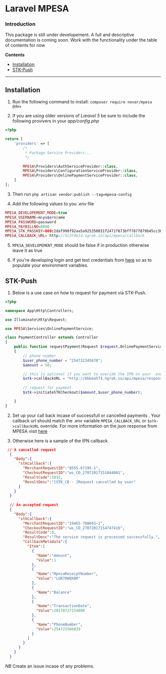 # Laravel MPESA

### Introduction 

This package is still under developement. A full and descriptive documentation is coming soon. Work with the functionality under the table of contents for now

**Contents**
- [Installation](#installation)
- [STK-Push](#stk-push)


---

## Installation
1. Run the following command to install:
`composer require nevar/mpesa @dev`

2. If you are using older versions of _Laravel 5_ be sure to include the following provivers in your _*app/config.php*_

```php
<?php

return [
    'providers' => [
        /*
         * Package Service Providers...
         */

        MPESA\Providers\AuthServiceProvider::class,
        MPESA\Providers\ConfigurationServiceProvider::class,
        MPESA\Providers\OnlinePaymentServiceProvider::class,
    ]
];

```
3. Then run `php artisan vendor:publish --tag=mpesa-config`

4. Add the following values to you _*.env*_ file

```php
MPESA_DEVELOPEMENT_MODE=true
MPESA_USERNAME=m&yu$ern@ame
MPESA_PASSWORD=password
MPESA_PAYBILLNO=0000
MPESA_STK_PASSKEY=000c2daf998f92aa5a925350031f2471f873bff7877879b45cc364f2cb9a9907ef1245
MPESA_CALLBACK_URL= http://5c3f4b1d.ngrok.io/api/mpesa/callback

```

5. `MPESA_DEVELOPEMENT_MODE` should be false if in production otherwise leave it as true

6. If you're developing login and get test credentials from [here](https://developer.safaricom.co.ke/test_credentials) so as to populate your environment variables.

## STK-Push

1. Below is a use case on how to request for payment via STK-Push. 

```php
<?php

namespace App\Http\Controllers;

use Illuminate\Http\Request;

use MPESA\Services\OnlinePaymentService;

class PaymentController extends Controller
{
    public function requestPayment(Request $request,OnlinePaymentService $stk)
    {
        // phone number
        $user_phone_number = "254712345678";
        $amount = 50;

        // this is optional if you want to overide the IPN on your .env
        $stk->callBackURL = "http://8bbea5f4.ngrok.io/api/mpesa/response-callback";
        
        // request for payment
        $stk->initiateSTKCheckout($amount,$user_phone_number);

    }
}
```

2. Set up your call back incase of successfull or cancelled payments . Your callback url should match the .env variable `MPESA_CALLBACK_URL` or `$stk->callBackURL` override. For more information on the json response from MPESA visit [here](https://developer.safaricom.co.ke/docs?json#lipa-na-m-pesa-online-payment)

3. Otherwise here is a sample of the IPN callback

```json
 // A cancelled request
  {
    "Body":{
      "stkCallback":{
        "MerchantRequestID":"8555-67195-1",
        "CheckoutRequestID":"ws_CO_27072017151044001",
        "ResultCode":1032,
        "ResultDesc":"[STK_CB - ]Request cancelled by user"
      }
    }
  }
  
  // An accepted request
  {
    "Body":{
      "stkCallback":{
        "MerchantRequestID":"19465-780693-1",
        "CheckoutRequestID":"ws_CO_27072017154747416",
        "ResultCode":0,
        "ResultDesc":"The service request is processed successfully.",
        "CallbackMetadata":{
          "Item":[
            {
              "Name":"Amount",
              "Value":1
            },
            {
              "Name":"MpesaReceiptNumber",
              "Value":"LGR7OWQX0R"
            },
            {
              "Name":"Balance"
            },
            {
              "Name":"TransactionDate",
              "Value":20170727154800
            },
            {
              "Name":"PhoneNumber",
              "Value":254721566839
            }
          ]
        }
      }
    }
  }
```

*NB* Create an issue incase of any problems.

